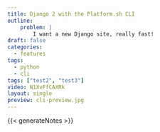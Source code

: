```yaml
---
title: Django 2 with the Platform.sh CLI
outline:
    problem: |
        I want a new Django site, really fast!
draft: false
categories:
  - features
tags:
  - python
  - cli
tags: ["test2", "test3"]
video: N1XvFfCAXRk
layout: single
preview: cli-preview.jpg
---
```


{{< generateNotes >}}
